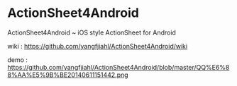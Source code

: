 ActionSheet4Android
===================

ActionSheet4Android ~ iOS style ActionSheet for Android


wiki : https://github.com/yangfjiahl/ActionSheet4Android/wiki

demo : https://github.com/yangfjiahl/ActionSheet4Android/blob/master/QQ%E6%88%AA%E5%9B%BE20140611151442.png
